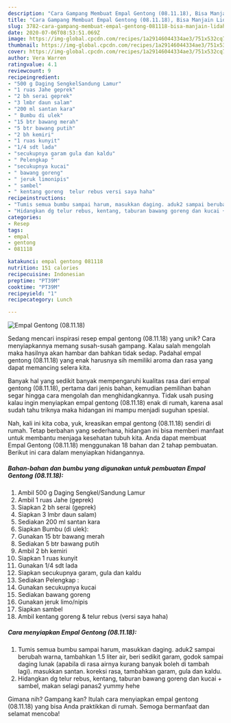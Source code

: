```yaml
---
description: "Cara Gampang Membuat Empal Gentong (08.11.18), Bisa Manjain Lidah"
title: "Cara Gampang Membuat Empal Gentong (08.11.18), Bisa Manjain Lidah"
slug: 3782-cara-gampang-membuat-empal-gentong-081118-bisa-manjain-lidah
date: 2020-07-06T08:53:51.069Z
image: https://img-global.cpcdn.com/recipes/1a29146044334ae3/751x532cq70/empal-gentong-081118-foto-resep-utama.jpg
thumbnail: https://img-global.cpcdn.com/recipes/1a29146044334ae3/751x532cq70/empal-gentong-081118-foto-resep-utama.jpg
cover: https://img-global.cpcdn.com/recipes/1a29146044334ae3/751x532cq70/empal-gentong-081118-foto-resep-utama.jpg
author: Vera Warren
ratingvalue: 4.1
reviewcount: 9
recipeingredient:
- "500 g Daging SengkelSandung Lamur"
- "1 ruas Jahe geprek"
- "2 bh serai geprek"
- "3 lmbr daun salam"
- "200 ml santan kara"
- " Bumbu di ulek"
- "15 btr bawang merah"
- "5 btr bawang putih"
- "2 bh kemiri"
- "1 ruas kunyit"
- "1/4 sdt lada"
- "secukupnya garam gula dan kaldu"
- " Pelengkap "
- "secukupnya kucai"
- " bawang goreng"
- " jeruk limonipis"
- " sambel"
- " kentang goreng  telur rebus versi saya haha"
recipeinstructions:
- "Tumis semua bumbu sampai harum, masukkan daging. aduk2 sampai berubah warna, tambahkan 1.5 liter air, beri sedikit garam, godok sampai daging lunak (apabila di rasa airnya kurang banyak boleh di tambah lagi). masukkan santan. koreksi rasa, tambahkan garam, gula dan kaldu."
- "Hidangkan dg telur rebus, kentang, taburan bawang goreng dan kucai + sambel, makan selagi panas2 yummy hehe"
categories:
- Resep
tags:
- empal
- gentong
- 081118

katakunci: empal gentong 081118 
nutrition: 151 calories
recipecuisine: Indonesian
preptime: "PT39M"
cooktime: "PT39M"
recipeyield: "1"
recipecategory: Lunch

---
```



![Empal Gentong (08.11.18)](https://img-global.cpcdn.com/recipes/1a29146044334ae3/751x532cq70/empal-gentong-081118-foto-resep-utama.jpg)

Sedang mencari inspirasi resep empal gentong (08.11.18) yang unik? Cara menyiapkannya memang susah-susah gampang. Kalau salah mengolah maka hasilnya akan hambar dan bahkan tidak sedap. Padahal empal gentong (08.11.18) yang enak harusnya sih memiliki aroma dan rasa yang dapat memancing selera kita.



Banyak hal yang sedikit banyak mempengaruhi kualitas rasa dari empal gentong (08.11.18), pertama dari jenis bahan, kemudian pemilihan bahan segar hingga cara mengolah dan menghidangkannya. Tidak usah pusing kalau ingin menyiapkan empal gentong (08.11.18) enak di rumah, karena asal sudah tahu triknya maka hidangan ini mampu menjadi suguhan spesial.


Nah, kali ini kita coba, yuk, kreasikan empal gentong (08.11.18) sendiri di rumah. Tetap berbahan yang sederhana, hidangan ini bisa memberi manfaat untuk membantu menjaga kesehatan tubuh kita. Anda dapat membuat Empal Gentong (08.11.18) menggunakan 18 bahan dan 2 tahap pembuatan. Berikut ini cara dalam menyiapkan hidangannya.

<!--inarticleads1-->

##### Bahan-bahan dan bumbu yang digunakan untuk pembuatan Empal Gentong (08.11.18):

1. Ambil 500 g Daging Sengkel/Sandung Lamur
1. Ambil 1 ruas Jahe (geprek)
1. Siapkan 2 bh serai (geprek)
1. Siapkan 3 lmbr daun salam)
1. Sediakan 200 ml santan kara
1. Siapkan  Bumbu (di ulek):
1. Gunakan 15 btr bawang merah
1. Sediakan 5 btr bawang putih
1. Ambil 2 bh kemiri
1. Siapkan 1 ruas kunyit
1. Gunakan 1/4 sdt lada
1. Siapkan secukupnya garam, gula dan kaldu
1. Sediakan  Pelengkap :
1. Gunakan secukupnya kucai
1. Sediakan  bawang goreng
1. Gunakan  jeruk limo/nipis
1. Siapkan  sambel
1. Ambil  kentang goreng &amp; telur rebus (versi saya haha)




<!--inarticleads2-->

##### Cara menyiapkan Empal Gentong (08.11.18):

1. Tumis semua bumbu sampai harum, masukkan daging. aduk2 sampai berubah warna, tambahkan 1.5 liter air, beri sedikit garam, godok sampai daging lunak (apabila di rasa airnya kurang banyak boleh di tambah lagi). masukkan santan. koreksi rasa, tambahkan garam, gula dan kaldu.
1. Hidangkan dg telur rebus, kentang, taburan bawang goreng dan kucai + sambel, makan selagi panas2 yummy hehe




Gimana nih? Gampang kan? Itulah cara menyiapkan empal gentong (08.11.18) yang bisa Anda praktikkan di rumah. Semoga bermanfaat dan selamat mencoba!
